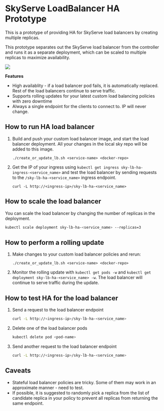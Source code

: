 # SkyServe LoadBalancer HA Prototype

This is a prototype of providing HA for SkyServe load balancers by creating 
multiple replicas.

This prototype separates out the SkyServe load balancer from the controller and 
runs it as a separate deployment, which can be scaled to multiple replicas to 
maximize availability.

<!-- https://docs.google.com/drawings/d/1gzhDiOCGRpF6Oi2nGdqLIsKSCzQBf5aE5zoV37matfg/edit?usp=sharing -->
<img src="https://i.imgur.com/BUw1tYZ.jpeg">

**Features**
* High availablity - if a load balancer pod fails, it is automatically replaced. Rest of the load balancers continue to serve traffic.
* Supports rolling updates for your latest custom load balancing policies with zero downtime
* Always a single endpoint for the clients to connect to. IP will never change.

## How to run HA load balancer

1. Build and push your custom load balancer image, and start the load balancer deployment. All your changes in the local sky repo will be added to this image.
    ```
    ./create_or_update_lb.sh <service-name> <docker-repo>
    ```
2. Get the IP of your ingress using `kubectl get ingress sky-lb-ha-ingress-<service_name>` and test the load balancer by sending requests to the `/sky-lb-ha-<service_name>` ingress endpoint.
    ```console
    curl -L http://<ingress-ip>/sky-lb-ha-<service_name>
    ```
   
## How to scale the load balancer

You can scale the load balancer by changing the number of replicas in the deployment.
```bash
kubectl scale deployment sky-lb-ha-<service_name> --replicas=3
```

## How to perform a rolling update

1. Make changes to your custom load balancer policies and rerun:
    ```
    ./create_or_update_lb.sh <service-name> <docker-repo>
    ```
2. Monitor the rolling update with `kubectl get pods -w` and `kubectl get deployment sky-lb-ha-<service_name> -w`. The load balancer will continue to serve traffic during the update.


## How to test HA for the load balancer

1. Send a request to the load balancer endpoint
    ```bash
    curl -L http://<ingress-ip>/sky-lb-ha-<service_name>
    ```
   
2. Delete one of the load balancer pods
    ```bash
    kubectl delete pod <pod-name>
    ```
   
3. Send another request to the load balancer endpoint
    ```bash
    curl -L http://<ingress-ip>/sky-lb-ha-<service_name>
    ```





## Caveats
* Stateful load balancer policies are tricky. Some of them may work in an approximate manner - need to test.
* If possible, it is suggested to randomly pick a replica from the list of candidate replica in your policy to prevent all replicas from returning the same endpoint. 
